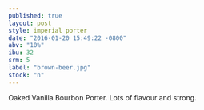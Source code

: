 ```yaml
---
published: true
layout: post
style: imperial porter
date: "2016-01-20 15:49:22 -0800"
abv: "10%"
ibu: 32
srm: 5
label: "brown-beer.jpg"
stock: "n"
---
```


Oaked Vanilla Bourbon Porter.  Lots of flavour and strong.
